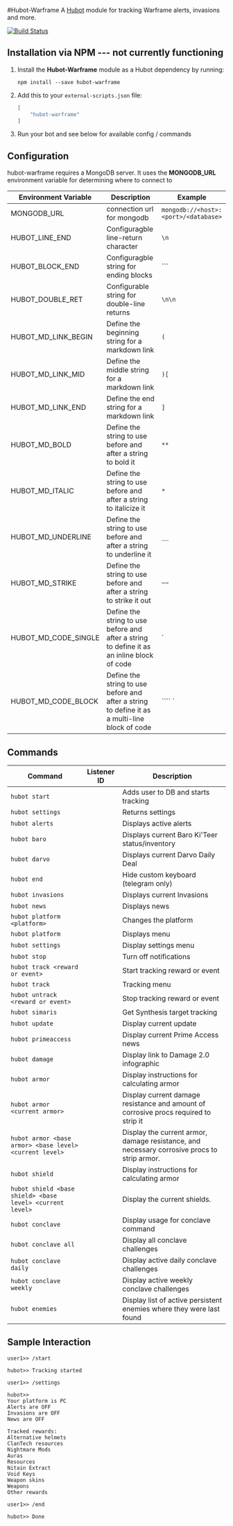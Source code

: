 #Hubot-Warframe
A [Hubot](https://hubot.github.com/) module for tracking Warframe alerts, invasions and more.

[![Build Status](https://travis-ci.org/pabletos/Hubot-Warframe.svg)](https://travis-ci.org/pabletos/Hubot-Warframe)


## Installation via NPM --- not currently functioning

1. Install the __Hubot-Warframe__ module as a Hubot dependency by running:

    ```
    npm install --save hubot-warframe
    ```

2. Add this to your `external-scripts.json` file:

    ```json
    [
        "hubot-warframe"
    ]
    ```

3. Run your bot and see below for available config / commands

## Configuration

hubot-warframe requires a MongoDB server. It uses the **MONGODB_URL** environment variable for determining where to connect to

Environment Variable | Description | Example
--- | --- | ---
MONGODB_URL | connection url for mongodb | `mongodb://<host>:<port>/<database>`
HUBOT_LINE_END | Configuragble line-return character | `\n`
HUBOT_BLOCK_END | Configuragble string for ending blocks  | \```
HUBOT_DOUBLE_RET | Configurable string for double-line returns | `\n\n`
HUBOT_MD_LINK_BEGIN | Define the beginning string for a markdown link | `(`
HUBOT_MD_LINK_MID | Define the middle string for a markdown link | `)[`
HUBOT_MD_LINK_END | Define the end string for a markdown link | `]`
HUBOT_MD_BOLD | Define the string to use before and after a string to bold it | `**`
HUBOT_MD_ITALIC | Define the string to use before and after a string to italicize it | `*`
HUBOT_MD_UNDERLINE | Define the string to use before and after a string to underline it | `__`
HUBOT_MD_STRIKE | Define the string to use before and after a string to strike it out | `~~`
HUBOT_MD_CODE_SINGLE | Define the string to use before and after a string to define it as an inline block of code | \`
HUBOT_MD_CODE_BLOCK | Define the string to use before and after a string to define it as a multi-line block of code | ```` `

## Commands

Command | Listener ID | Description
--- | --- | ---
`hubot start` |  | Adds user to DB and starts tracking
`hubot settings` |  | Returns settings
`hubot alerts` |  | Displays active alerts
`hubot baro` |  | Displays current Baro Ki'Teer status/inventory
`hubot darvo` |  | Displays current Darvo Daily Deal
`hubot end` |  | Hide custom keyboard (telegram only)
`hubot invasions` |  | Displays current Invasions
`hubot news` |   | Displays news
`hubot platform <platform>` |  | Changes the platform
`hubot platform` |  | Displays menu
`hubot settings` |  | Display settings menu
`hubot stop` |  | Turn off notifications
`hubot track <reward or event>` |  | Start tracking reward or event
`hubot track` |  | Tracking menu
`hubot untrack <reward or event>` |  | Stop tracking reward or event
`hubot simaris` |  | Get Synthesis target tracking
`hubot update` |  | Display current update
`hubot primeaccess` |  | Display current Prime Access news
`hubot damage` |  | Display link to Damage 2.0 infographic
`hubot armor`  |  | Display instructions for calculating armor
`hubot armor <current armor>` |  | Display current damage resistance and amount of corrosive procs required to strip it
`hubot armor <base armor> <base level> <current level>` | |  Display the current armor, damage resistance, and necessary corrosive procs to strip armor.
`hubot shield`  |  | Display instructions for calculating armor
`hubot shield <base shield> <base level> <current level>` | |  Display the current shields.
`hubot conclave` |  | Display usage for conclave command
`hubot conclave all` |  | Display all conclave challenges
`hubot conclave daily` |  | Display active daily conclave challenges
`hubot conclave weekly` |  | Display active weekly conclave challenges
`hubot enemies` |  | Display list of active persistent enemies where they were last found

## Sample Interaction

```
user1>> /start

hubot>> Tracking started

user1>> /settings

hubot>> 
Your platform is PC
Alerts are OFF
Invasions are OFF
News are OFF

Tracked rewards:
Alternative helmets
ClanTech resources
Nightmare Mods
Auras
Resources
Nitain Extract
Void Keys
Weapon skins
Weapons
Other rewards

user1>> /end

hubot>> Done

```
